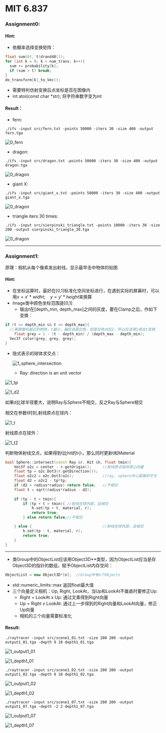 # MIT 6.837

### Assignment0:

#### Hint:

* 依概率选择变换矩阵：

```c++
float sum(0), t(drand48());
for (int k = 0; k < num_trans; k++){
  sum += probability[k];
  if (sum > t) break;
}
do_transform[k]_to_Vec();
```

* 需要特判仿射变换后点坐标是否在图像内
* int atoi(const char *str); 将字符串数字变为int

#### Result：

* fern:

```shell
./ifs -input src/fern.txt -points 50000 -iters 30 -size 400 -output fern.tga
```

![0_fern](src/0_fern.png)

* dragon:

```shell
./ifs -input src/dragon.txt -points 50000 -iters 30 -size 400 -output dragon.tga
```

![0_dragon](src/0_dragon.png)

* giant X:

```shell
./ifs -input src/giant_x.txt -points 50000 -iters 30 -size 400 -output giant_x.tga
```

![0_dragon](src/0_giant_x.png)

* triangle iters 30 times:

```shell
./ifs -input src/sierpinski_triangle.txt -points 10000 -iters 30 -size 200 -output sierpinski_triangle_30.tga
```

![0_dragon](src/0_sierpinski_triangle_30.png)

---

### Assignment1:

原理：相机从每个像素发出射线，显示最早击中物体的贴图

#### Hint:

* 在坐标运算时，最好在[0,1]标准化空间坐标进行，在遇到实际的屏幕时，可以用$x = x' * widht;\quad y = y' * height$来换算
* Image类中颜色坐标范围是[0,1]
  * 输出t在[depth_min, depth_max]之间的灰度，要在Clamp之后，作如下变换：

```c++
if (t >= depth_min && t <= depth_max){
  //离摄像机越近的物体，t越小，越应该是白色，但是白色对应1，所以应该用1减去t变换
	float grey = 1 - (t - depth_min) / (depth_max - depth_min);
  Vec3f color(grey, grey, grey);
}

```

* 隐式表示的球体求交点：

  ![1_sphere_intersection](src/1_sphere_intersection.png)

  * Ray: direction is an unit vector

![1_tp](src/1_tp.png)

![1_d2](src/1_d2.png)

如果d比球半径要大，说明Ray与Sphere不相交，反之Ray与Sphere相交

相交在参数t时刻,射线原点在球内：

![1_t](src/1_t.png)

射线原点在球外：

![1_t2](src/1_t2.png)

判断物体射线交点，如果得到t比hit的t小，那么同时更新t和Material

```c++
bool Sphere::intersect(const Ray &r, Hit &h, float tmin){
    Vec3f o2c = center - r.getOrigin();     //射线原点指向球心向量
    float tp = o2c.Dot3(r.getDirection());
    float o2c2 = o2c.Dot3(o2c);             //ray, sphere中心距离的平方
    float d2 = o2c2 - tp*tp;
    if (d2 > radius*radius) return false;   //不相交
    float t = sqrt(radius*radius - d2);
    
    if (tp - t < tmin){
        if (tp + t > tmin){ //射线在球内部，且相交
            h.set(tp + t, material, r);
            return true;
        } else return false;//不相交

    } else {								//射线在球外部，且相交
        h.set(tp - t, material, r);
        return true;
    }
}
```

---

* 类Group中的ObjectList应该用Object3D**类型，因为ObjectList应当是存Object3D的指针的数组，赋予ObjectList内存空间：

```c++
ObjectList = new Object3D*[n];	//Group中有n个Objects
```

* std::numeric_limits<float>::max 返回float最大值
* 三个向量定义相机：Up, Right, LookAt，当Up和LookAt不垂直时要修正Up:
  * Right = LookAt x Up: 通过叉乘得到Right向量
  * Up = Right x LookAt: 通过上一步得到的Right向量和LookAt向量，修正Up向量
  * 相机的三个向量需要标准化

#### Result:

```shell
./raytracer -input src/scene1_01.txt -size 200 200 -output output1_01.tga -depth 9 10 depth1_01.tga
```

![1_output1_01](src/1_output1_01.png)

![1_depth1_01](src/1_depth1_01.png)

```shell
./raytracer -input src/scene1_02.txt -size 200 200 -output output1_02.tga -depth 9 10 depth1_02.tga
```

![1_output1_02](src/1_output1_02.png)

![1_depth1_02](src/1_depth1_02.png)

```shell
./raytracer -input src/scene1_07.txt -size 200 200 -output output1_07.tga -depth -2 2 depth1_07.tga
```

![1_output1_07](src/1_output1_07.png)

![1_depth1_07](src/1_depth1_07.png)

